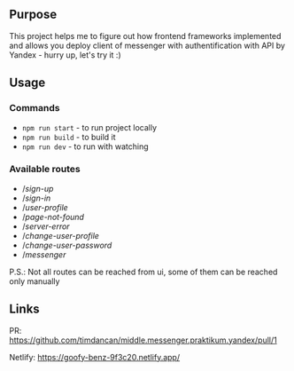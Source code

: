 ## Purpose

This project helps me to figure out how frontend frameworks implemented and allows you deploy client of messenger with authentification with API by Yandex - hurry up, let's try it :)

## Usage

### Commands

- `npm run start` - to run project locally
- `npm run build` - to build it
- `npm run dev` - to run with watching

### Available routes

- /_sign-up_
- /_sign-in_
- /_user-profile_
- /_page-not-found_
- /_server-error_
- /_change-user-profile_
- /_change-user-password_ 
- /_messenger_

P.S.: Not all routes can be reached from ui, some of them can be reached only manually

## Links

PR: https://github.com/timdancan/middle.messenger.praktikum.yandex/pull/1

Netlify: https://goofy-benz-9f3c20.netlify.app/

